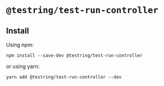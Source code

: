 # `@testring/test-run-controller`



## Install
Using npm:

```
npm install --save-dev @testring/test-run-controller
```

or using yarn:

```
yarn add @testring/test-run-controller --dev
```